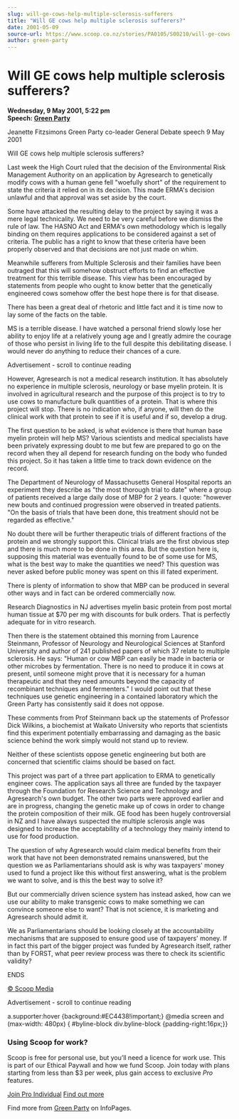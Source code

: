```yaml
---
slug: will-ge-cows-help-multiple-sclerosis-sufferers
title: "Will GE cows help multiple sclerosis sufferers?"
date: 2001-05-09
source-url: https://www.scoop.co.nz/stories/PA0105/S00210/will-ge-cows-help-multiple-sclerosis-sufferers.htm
author: green-party
---
```

Will GE cows help multiple sclerosis sufferers?
===============================================

**Wednesday, 9 May 2001, 5:22 pm**  
**Speech: [Green Party](https://info.scoop.co.nz/Green_Party)**

Jeanette Fitzsimons Green Party co-leader General Debate speech 9 May 2001

Will GE cows help multiple sclerosis sufferers?

Last week the High Court ruled that the decision of the Environmental Risk Management Authority on an application by Agresearch to genetically modify cows with a human gene fell "woefully short" of the requirement to state the criteria it relied on in its decision. This made ERMA's decision unlawful and that approval was set aside by the court.

Some have attacked the resulting delay to the project by saying it was a mere legal technicality. We need to be very careful before we dismiss the rule of law. The HASNO Act and ERMA's own methodology which is legally binding on them requires applications to be considered against a set of criteria. The public has a right to know that these criteria have been properly observed and that decisions are not just made on whim.

Meanwhile sufferers from Multiple Sclerosis and their families have been outraged that this will somehow obstruct efforts to find an effective treatment for this terrible disease. This view has been encouraged by statements from people who ought to know better that the genetically engineered cows somehow offer the best hope there is for that disease.

There has been a great deal of rhetoric and little fact and it is time now to lay some of the facts on the table.

MS is a terrible disease. I have watched a personal friend slowly lose her ability to enjoy life at a relatively young age and I greatly admire the courage of those who persist in living life to the full despite this debilitating disease. I would never do anything to reduce their chances of a cure.

Advertisement - scroll to continue reading





However, Agresearch is not a medical research institution. It has absolutely no experience in multiple sclerosis, neurology or base myelin protein. It is involved in agricultural research and the purpose of this project is to try to use cows to manufacture bulk quantities of a protein. That is where this project will stop. There is no indication who, if anyone, will then do the clinical work with that protein to see if it is useful and if so, develop a drug.

The first question to be asked, is what evidence is there that human base myelin protein will help MS? Various scientists and medical specialists have been privately expressing doubt to me but few are prepared to go on the record when they all depend for research funding on the body who funded this project. So it has taken a little time to track down evidence on the record.

The Department of Neurology of Massachusetts General Hospital reports an experiment they describe as "the most thorough trial to date" where a group of patients received a large daily dose of MBP for 2 years. I quote: "however new bouts and continued progression were observed in treated patients. "On the basis of trials that have been done, this treatment should not be regarded as effective."

No doubt there will be further therapeutic trials of different fractions of the protein and we strongly support this. Clinical trials are the first obvious step and there is much more to be done in this area. But the question here is, supposing this material was eventually found to be of some use for MS, what is the best way to make the quantities we need? This question was never asked before public money was spent on this ill fated experiment.

There is plenty of information to show that MBP can be produced in several other ways and in fact can be ordered commercially now.

Research Diagnostics in NJ advertises myelin basic protein from post mortal human tissue at $70 per mg with discounts for bulk orders. That is perfectly adequate for in vitro research.

Then there is the statement obtained this morning from Laurence Steinmann, Professor of Neurology and Neurological Sciences at Stanford University and author of 241 published papers of which 37 relate to multiple sclerosis. He says: "Human or cow MBP can easily be made in bacteria or other microbes by fermentation. There is no need to produce it in cows at present, until someone might prove that it is necessary for a human therapeutic and that they need amounts beyond the capacity of recombinant techniques and fermenters." I would point out that these techniques use genetic engineering in a contained laboratory which the Green Party has consistently said it does not oppose.

These comments from Prof Steinmann back up the statements of Professor Dick Wilkins, a biochemist at Waikato University who reports that scientists find this experiment potentially embarrassing and damaging as the basic science behind the work simply would not stand up to review.

Neither of these scientists oppose genetic engineering but both are concerned that scientific claims should be based on fact.

This project was part of a three part application to ERMA to genetically engineer cows. The application says all three are funded by the taxpayer through the Foundation for Research Science and Technology and Agresearch's own budget. The other two parts were approved earlier and are in progress, changing the genetic make up of cows in order to change the protein composition of their milk. GE food has been hugely controversial in NZ and I have always suspected the multiple sclerosis angle was designed to increase the acceptability of a technology they mainly intend to use for food production.

The question of why Agresearch would claim medical benefits from their work that have not been demonstrated remains unanswered, but the question we as Parliamentarians should ask is why was taxpayers' money used to fund a project like this without first answering, what is the problem we want to solve, and is this the best way to solve it?

But our commercially driven science system has instead asked, how can we use our ability to make transgenic cows to make something we can convince someone else to want? That is not science, it is marketing and Agresearch should admit it.

We as Parliamentarians should be looking closely at the accountability mechanisms that are supposed to ensure good use of taxpayers' money. If in fact this part of the bigger project was funded by Agresearch itself, rather than by FORST, what peer review process was there to check its scientific validity?

  
ENDS  

[© Scoop Media](http://www.scoop.co.nz/about/terms.html)  

Advertisement - scroll to continue reading



a.supporter:hover {background:#EC4438!important;} @media screen and (max-width: 480px) { #byline-block div.byline-block {padding-right:16px;}}

### Using Scoop for work?

Scoop is free for personal use, but you’ll need a licence for work use. This is part of our Ethical Paywall and how we fund Scoop. Join today with plans starting from less than $3 per week, plus gain access to exclusive _Pro_ features.  
  
[Join Pro Individual](https://pro.scoop.co.nz/Individual/?from=ProIn24) [Find out more](https://pro.scoop.co.nz/using-scoop-for-work/?from=ProIn24)

Find more from [Green Party](https://info.scoop.co.nz/Green_Party) on InfoPages.